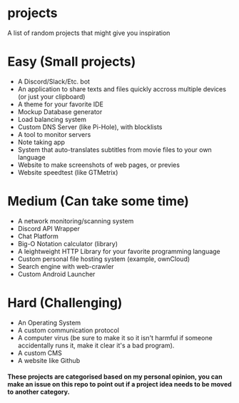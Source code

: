 # projects
A list of random projects that might give you inspiration

# Easy (Small projects)
- A Discord/Slack/Etc. bot
- An application to share texts and files quickly accross multiple devices (or just your clipboard)
- A theme for your favorite IDE
- Mockup Database generator
- Load balancing system
- Custom DNS Server (like Pi-Hole), with blocklists
- A tool to monitor servers
- Note taking app
- System that auto-translates subtitles from movie files to your own language
- Website to make screenshots of web pages, or previes
- Website speedtest (like GTMetrix)

# Medium (Can take some time)
- A network monitoring/scanning system
- Discord API Wrapper
- Chat Platform
- Big-O Notation calculator (library)
- A leightweight HTTP Library for your favorite programming language
- Custom personal file hosting system (example, ownCloud)
- Search engine with web-crawler
- Custom Android Launcher

# Hard (Challenging)
- An Operating System
- A custom communication protocol
- A computer virus (be sure to make it so it isn't harmful if someone accidentally runs it, make it clear it's a bad program).
- A custom CMS
- A website like Github

#### These projects are categorised based on my personal opinion, you can make an issue on this repo to point out if a project idea needs to be moved to another category.
